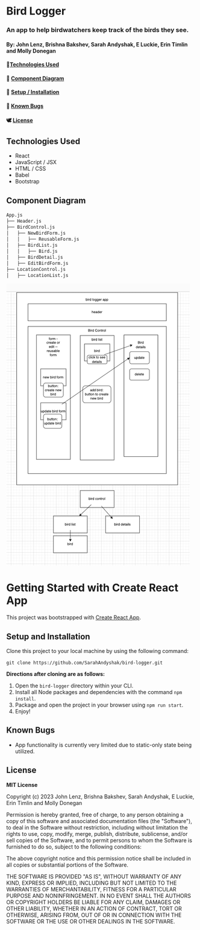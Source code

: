 # Bird Logger

### An app to help birdwatchers keep track of the birds they see.

#### By: John Lenz, Brishna Bakshev, Sarah Andyshak, E Luckie, Erin Timlin and Molly Donegan

#### 🦩[Technologies Used](#technologies-used)
#### 🦜 [Component Diagram](#component-diagram)
#### 🦢 [Setup / Installation](#setup-and-installation)
#### 🦚 [Known Bugs](#known-bugs)
#### 🕊️ [License](#license)

## Technologies Used
* React
* JavaScript / JSX
* HTML / CSS
* Babel
* Bootstrap

<!-- ## Mockup

![mockup]() -->

## Component Diagram
```
App.js
├── Header.js
├── BirdControl.js
│   ├── NewBirdForm.js
│   │   ├── ReusableForm.js
│   ├── BirdList.js   
│   │   ├── Bird.js
│   ├── BirdDetail.js   
│   ├── EditBirdForm.js           
├── LocationControl.js
│   ├── LocationList.js       
```
![design](/bird-logger%20design.png)

# Getting Started with Create React App

This project was bootstrapped with [Create React App](https://github.com/facebook/create-react-app).

## Setup and Installation

Clone this project to your local machine by using the following command:
```
git clone https://github.com/SarahAndyshak/bird-logger.git
```

**Directions after cloning are as follows:**
1. Open the `bird-logger` directory within your CLI.
2. Install all Node packages and dependencies with the command `npm install`.
3. Package and open the project in your browser using `npm run start`.
4. Enjoy!

## Known Bugs

* App functionality is currently very limited due to static-only state being utilized.

## License

**MIT License**

Copyright (c) 2023 John Lenz, Brishna Bakshev, Sarah Andyshak, E Luckie, Erin Timlin and Molly Donegan

Permission is hereby granted, free of charge, to any person obtaining a copy
of this software and associated documentation files (the "Software"), to deal
in the Software without restriction, including without limitation the rights
to use, copy, modify, merge, publish, distribute, sublicense, and/or sell
copies of the Software, and to permit persons to whom the Software is
furnished to do so, subject to the following conditions:

The above copyright notice and this permission notice shall be included in all
copies or substantial portions of the Software.

THE SOFTWARE IS PROVIDED "AS IS", WITHOUT WARRANTY OF ANY KIND, EXPRESS OR
IMPLIED, INCLUDING BUT NOT LIMITED TO THE WARRANTIES OF MERCHANTABILITY,
FITNESS FOR A PARTICULAR PURPOSE AND NONINFRINGEMENT. IN NO EVENT SHALL THE
AUTHORS OR COPYRIGHT HOLDERS BE LIABLE FOR ANY CLAIM, DAMAGES OR OTHER
LIABILITY, WHETHER IN AN ACTION OF CONTRACT, TORT OR OTHERWISE, ARISING FROM,
OUT OF OR IN CONNECTION WITH THE SOFTWARE OR THE USE OR OTHER DEALINGS IN THE
SOFTWARE.